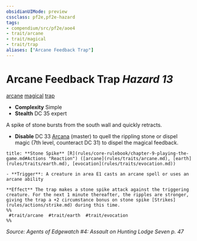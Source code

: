 ```yaml
---
obsidianUIMode: preview
cssclass: pf2e,pf2e-hazard
tags:
- compendium/src/pf2e/aoe4
- trait/arcane
- trait/magical
- trait/trap
aliases: ["Arcane Feedback Trap"]
---
```

# Arcane Feedback Trap *Hazard 13*  
[arcane](rules/traits/arcane.md "Arcane Tradition Trait")  [magical](rules/traits/magical.md "Magical Item Trait")  [trap](rules/traits/trap.md "Trap Hazard Trait")  

- **Complexity** Simple
- **Stealth** DC 35 expert  

A spike of stone bursts from the south wall and quickly retracts.

- **Disable** DC 33 [Arcana](compendium/skills.md#Arcana) (master) to quell the rippling stone or dispel magic (7th level, counteract DC 31) to dispel the magical feedback.  

```ad-embed-ability
title: **Stone Spike** [R](rules/core-rulebook/chapter-9-playing-the-game.md#Actions "Reaction") ([arcane](rules/traits/arcane.md), [earth](rules/traits/earth.md), [evocation](rules/traits/evocation.md))

- **Trigger**: A creature in area E1 casts an arcane spell or uses an arcane ability

**Effect** The trap makes a stone spike attack against the triggering creature. For the next 1 minute thereafter, the ripples are stronger, giving the trap a +2 circumstance bonus on stone spike [Strikes](rules/actions/strike.md) during this time.  
%%
 #trait/arcane  #trait/earth  #trait/evocation 
%%
```

*Source: Agents of Edgewatch #4: Assault on Hunting Lodge Seven p. 47*